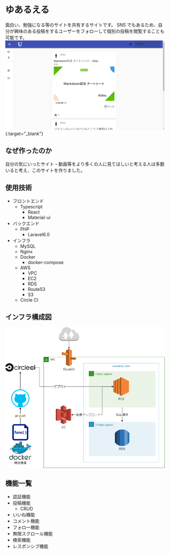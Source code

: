 # ゆあるえる

面白い、勉強になる等のサイトを共有するサイトです。
SNS でもあるため、自分が興味のある投稿をするユーザーをフォローして個別の投稿を閲覧することも可能です。
[![ゆあるえる](images/top.png)](https://yuarueru.com/){:target="\_blank"}

## なぜ作ったのか

自分の気にいったサイト・動画等をより多くの人に見てほしいと考える人は多数いると考え、このサイトを作りました。

## 使用技術

- フロントエンド
  - Typescript
    - React
    - Material-ui
- バックエンド
  - PHP
    - Laravel6.0
- インフラ
  - MySQL
  - Nginx
  - Docker
    - docker-compose
  - AWS
    - VPC
    - EC2
    - RDS
    - Route53
    - S3
  - Circle CI

## インフラ構成図

![インフラ構成図](images/infra.png)

## 機能一覧

- 認証機能
- 投稿機能
  - CRUD
- いいね機能
- コメント機能
- フォロー機能
- 無限スクロール機能
- 検索機能
- レスポンシブ機能
